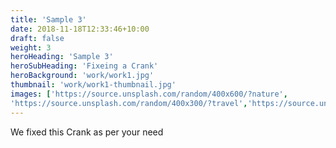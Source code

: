 ```yaml
---
title: 'Sample 3'
date: 2018-11-18T12:33:46+10:00
draft: false
weight: 3
heroHeading: 'Sample 3'
heroSubHeading: 'Fixeing a Crank'
heroBackground: 'work/work1.jpg'
thumbnail: 'work/work1-thumbnail.jpg'
images: ['https://source.unsplash.com/random/400x600/?nature', 
'https://source.unsplash.com/random/400x300/?travel','https://source.unsplash.com/random/400x300/?architecture','https://source.unsplash.com/random/400x600/?buildings','https://source.unsplash.com/random/400x300/?city','https://source.unsplash.com/random/400x600/?business']
---
```


We fixed this Crank as per your need
